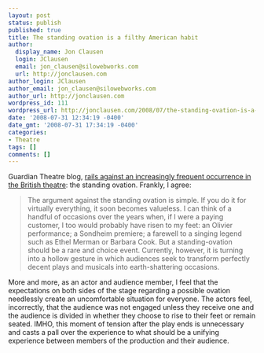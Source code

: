 ```yaml
---
layout: post
status: publish
published: true
title: The standing ovation is a filthy American habit
author:
  display_name: Jon Clausen
  login: JClausen
  email: jon_clausen@silowebworks.com
  url: http://jonclausen.com
author_login: JClausen
author_email: jon_clausen@silowebworks.com
author_url: http://jonclausen.com
wordpress_id: 111
wordpress_url: http://jonclausen.com/2008/07/the-standing-ovation-is-a-filthy-american-habit/
date: '2008-07-31 12:34:19 -0400'
date_gmt: '2008-07-31 17:34:19 -0400'
categories:
- Theatre
tags: []
comments: []
---
```

<p>Guardian Theatre blog, <a href="http://blogs.guardian.co.uk/theatre/2008/07/standing_ovation.html">rails against an increasingly frequent occurrence in the British theatre</a>: the standing ovation.  Frankly, I agree:</p>
<blockquote cite="http://blogs.guardian.co.uk/theatre/2008/07/standing_ovation.html"><p>
The argument against the standing ovation is simple. If you do it for virtually everything, it soon becomes valueless. I can think of a handful of occasions over the years when, if I were a paying customer, I too would probably have risen to my feet: an Olivier performance; a Sondheim premiere; a farewell to a singing legend such as Ethel Merman or Barbara Cook. But a standing-ovation should be a rare and choice event. Currently, however, it is turning into a hollow gesture in which audiences seek to transform perfectly decent plays and musicals into earth-shattering occasions.
</p></blockquote>
<p>More and more, as an actor and audience member, I feel that the expectations on both sides of the stage regarding a possible ovation needlessly create an uncomfortable situation for everyone.  The actors feel, incorrectly, that the audience was not engaged unless they receive one and the audience is divided in whether they choose to rise to their feet or remain seated.  IMHO, this moment of tension after the play ends is unnecessary and casts a pall over the experience to what should be a unifying experience between members of the production and their audience.</p>
